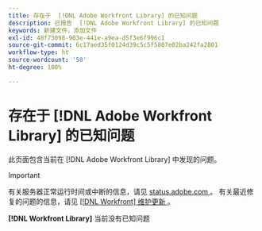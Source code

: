 ```yaml
---
title: 存在于  [!DNL Adobe Workfront Library] 的已知问题
description: 已报告  [!DNL Adobe Workfront Library] 的已知问题
keywords: 新建文件，添加文件
exl-id: 48f73098-903e-441e-a9ea-d5f3e6f996c1
source-git-commit: 6c17aed35f0124d39c5c5f5807e02ba242fa2801
workflow-type: ht
source-wordcount: '50'
ht-degree: 100%

---
```


# 存在于 [!DNL Adobe Workfront Library] 的已知问题

此页面包含当前在 [!DNL Adobe Workfront Library] 中发现的问题。

>[!IMPORTANT]
>
>有关服务器正常运行时间或中断的信息，请见 [status.adobe.com ](https://status.adobe.com)。 有关最近修复的问题的信息，请见 [[!DNL Workfront]  维护更新 ](../maintenance/current-updates.md)。

**[!DNL Workfront Library]** 当前没有已知问题

<!--


-->
